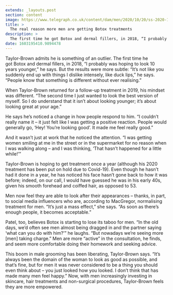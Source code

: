 ```yaml
--- 
extends: _layouts.post 
section: content 
image: https://www.telegraph.co.uk/content/dam/men/2020/10/20/ss-2020-10-20-11-33_trans_NvBQzQNjv4Bq0RglTN43wyGR-NQABDM7ErkcnEMN6jgniYeqwz6a86k.png?impolicy=logo-overlay 
title: > 
  The real reason more men are getting Botox treatments 
description: > 
  The first time he got Botox and dermal fillers, in 2018, “I probably was hoping to look 10 years younger,” he says.It made me feel really good.”And it wasn’t just at work that he noticed the attention.Men now feel they are able to look after their appearances – thanks, in part, to social media influencers who are, according to MacGregor, normalising treatment for men.“As soon as there’s enough people, it becomes acceptable.”Patel, too, believes Botox is starting to lose its taboo for men.I don’t think that has made many men feel happy.” Now, with men increasingly investing in skincare, hair treatments and non-surgical procedures, Taylor-Brown feels they are more empowered. 
date: 1603195410.9894478 
--- 
```

<div><p>Taylor-Brown admits he is something of an outlier. The first time he got&#160;Botox and dermal fillers, in 2018, &#8220;I probably was hoping to look 10 years younger,&#8221; he says. But the results were more subtle:&#160;&#8220;It&#8217;s not like you suddenly end up with things I dislike intensely, like duck lips,&#8221; he says. &#8220;People know that something is different without ever realising.&#8221;&#160;</p>
<p>When Taylor-Brown returned for a follow-up treatment in 2019, his mindset was different. &#8220;The second time I just wanted to look the best version of myself. So I do understand that it isn&#8217;t about looking younger;&#160;it&#8217;s about looking great at your age.&#8221;</p>
<p>He says he&#8217;s noticed a change in how people respond to him.&#160;&#8220;I couldn&#8217;t really name it &#8211; it just felt like I was getting a positive reaction. People would generally go, &#8216;Hey! You&#8217;re looking good&#8217;. It made me feel really good.&#8221;</p>
<p>And it wasn&#8217;t just at work that he noticed the attention.&#160;&#8220;I was getting women smiling at me in the street or in the supermarket for no reason when I was walking along &#8211; and I was thinking, &#8216;That hasn&#8217;t happened for a little while!&#8217;&#8221;</p>
<p>Taylor-Brown is hoping to get treatment once a year (although his 2020 treatment has been put on hold due to Covid-19). Even though he hasn&#8217;t had it done in a year, he has noticed his face hasn&#8217;t gone back to how it was before; indeed, on our call, I would have guessed he was in his early 40s, given his smooth forehead and coiffed hair, as opposed to 53.</p>
<p>Men now feel they are able to look after their appearances &#8211; thanks, in part, to social media influencers who are, according to MacGregor, normalising treatment for men. &#8220;It&#8217;s just a mass effect,&#8221; she says. &#8220;As soon as there&#8217;s enough people, it becomes acceptable.&#8221;</p>
<p>Patel, too, believes Botox is starting to lose its taboo for men. &#8220;In the old days, we&#8217;d often see men almost being dragged in and the partner saying &#8216;what can you do with him?&#8217;&#8221; he laughs. &#8220;But nowadays we&#8217;re seeing more [men] taking charge.&#8221; Men are more &#8220;active&#8221; in the consultation, he finds, and seem more comfortable doing their homework and seeking advice.</p>
<p>This boom in male grooming has been liberating, Taylor-Brown says. &#8220;It&#8217;s always been the domain of the woman to look as good as possible, and that&#8217;s fine, but for men it was never considered to be a thing you should even think about &#8211; you just looked how you looked. I don&#8217;t think that has made many men feel happy.&#8221; Now, with men increasingly investing in skincare, hair treatments and non-surgical procedures, Taylor-Brown feels they are more empowered.&#160;</p>
</div>